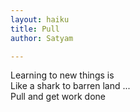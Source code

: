 ```yaml
---
layout: haiku
title: Pull
author: Satyam

---
```


Learning to new things is <br>
Like a shark to barren land ... <br>
Pull and get work done<br>
